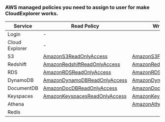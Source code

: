 ### AWS managed policies you need to assign to user for make CloudExplorer works.

Service | Read Policy | Write Policy
---|---|---
Login | - | 
Cloud Explorer | - | 
S3 | [AmazonS3ReadOnlyAccess](https://us-east-1.console.aws.amazon.com/iamv2/home?region=eu-central-1#/policies/details/arn%3Aaws%3Aiam%3A%3Aaws%3Apolicy%2FAmazonS3ReadOnlyAccess) | [AmazonS3FullAccess](https://us-east-1.console.aws.amazon.com/iamv2/home?region=eu-central-1#/policies/details/arn%3Aaws%3Aiam%3A%3Aaws%3Apolicy%2FAmazonS3FullAccess)
Redshift | [AmazonRedshiftReadOnlyAccess](https://us-east-1.console.aws.amazon.com/iamv2/home?region=eu-central-1#/policies/details/arn%3Aaws%3Aiam%3A%3Aaws%3Apolicy%2FAmazonRedshiftReadOnlyAccess) | [AmazonRedshiftFullAccess](https://us-east-1.console.aws.amazon.com/iamv2/home?region=eu-central-1#/policies/details/arn%3Aaws%3Aiam%3A%3Aaws%3Apolicy%2FAmazonRedshiftFullAccess)
RDS | [AmazonRDSReadOnlyAccess](https://us-east-1.console.aws.amazon.com/iamv2/home?region=eu-central-1#/policies/details/arn%3Aaws%3Aiam%3A%3Aaws%3Apolicy%2FAmazonRDSReadOnlyAccess) | [AmazonRDSFullAccess](https://us-east-1.console.aws.amazon.com/iamv2/home?region=eu-central-1#/policies/details/arn%3Aaws%3Aiam%3A%3Aaws%3Apolicy%2FAmazonRDSFullAccess)
DynamoDB | [AmazonDynamoDBReadOnlyAccess](https://us-east-1.console.aws.amazon.com/iamv2/home?region=eu-central-1#/policies/details/arn%3Aaws%3Aiam%3A%3Aaws%3Apolicy%2FAmazonDynamoDBReadOnlyAccess)| [AmazonDynamoDBFullAccess](https://us-east-1.console.aws.amazon.com/iamv2/home?region=eu-central-1#/policies/details/arn%3Aaws%3Aiam%3A%3Aaws%3Apolicy%2FAmazonDynamoDBFullAccess)
DocumentDB | [AmazonDocDBReadOnlyAccess](https://us-east-1.console.aws.amazon.com/iamv2/home?region=eu-central-1#/policies/details/arn%3Aaws%3Aiam%3A%3Aaws%3Apolicy%2FAmazonDocDBReadOnlyAccess) | [AmazonDocDBFullAccess](https://us-east-1.console.aws.amazon.com/iamv2/home?region=eu-central-1#/policies/details/arn%3Aaws%3Aiam%3A%3Aaws%3Apolicy%2FAmazonDocDBFullAccess) 
Keyspaces | [AmazonKeyspacesReadOnlyAccess](https://us-east-1.console.aws.amazon.com/iamv2/home?region=eu-central-1#/policies/details/arn%3Aaws%3Aiam%3A%3Aaws%3Apolicy%2FAmazonKeyspacesReadOnlyAccess) | [AmazonKeyspacesFullAccess](https://us-east-1.console.aws.amazon.com/iamv2/home?region=eu-central-1#/policies/details/arn%3Aaws%3Aiam%3A%3Aaws%3Apolicy%2FAmazonKeyspacesFullAccess)
Athena | | [AmazonAthenaFullAccess](https://us-east-1.console.aws.amazon.com/iamv2/home?region=eu-central-1#/policies/details/arn%3Aaws%3Aiam%3A%3Aaws%3Apolicy%2FAmazonAthenaFullAccess)
Redis | | 
